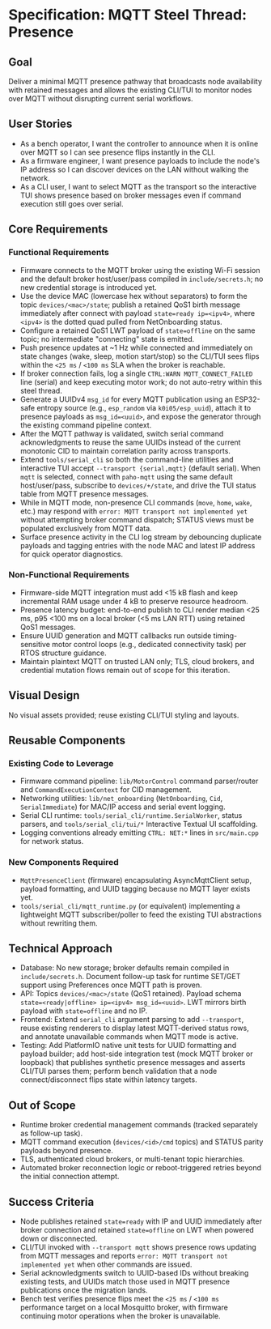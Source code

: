 # Specification: MQTT Steel Thread: Presence

## Goal
Deliver a minimal MQTT presence pathway that broadcasts node availability with retained messages and allows the existing CLI/TUI to monitor nodes over MQTT without disrupting current serial workflows.

## User Stories
- As a bench operator, I want the controller to announce when it is online over MQTT so I can see presence flips instantly in the CLI.
- As a firmware engineer, I want presence payloads to include the node's IP address so I can discover devices on the LAN without walking the network.
- As a CLI user, I want to select MQTT as the transport so the interactive TUI shows presence based on broker messages even if command execution still goes over serial.

## Core Requirements
### Functional Requirements
- Firmware connects to the MQTT broker using the existing Wi-Fi session and the default broker host/user/pass compiled in `include/secrets.h`; no new credential storage is introduced yet.
- Use the device MAC (lowercase hex without separators) to form the topic `devices/<mac>/state`; publish a retained QoS1 birth message immediately after connect with payload `state=ready ip=<ipv4>`, where `<ipv4>` is the dotted quad pulled from NetOnboarding status.
- Configure a retained QoS1 LWT payload of `state=offline` on the same topic; no intermediate "connecting" state is emitted.
- Push presence updates at ~1 Hz while connected and immediately on state changes (wake, sleep, motion start/stop) so the CLI/TUI sees flips within the `<25 ms` / `<100 ms` SLA when the broker is reachable.
- If broker connection fails, log a single `CTRL:WARN MQTT_CONNECT_FAILED` line (serial) and keep executing motor work; do not auto-retry within this steel thread.
- Generate a UUIDv4 `msg_id` for every MQTT publication using an ESP32-safe entropy source (e.g., `esp_random` via `k0i05/esp_uuid`), attach it to presence payloads as `msg_id=<uuid>`, and expose the generator through the existing command pipeline context.
- After the MQTT pathway is validated, switch serial command acknowledgments to reuse the same UUIDs instead of the current monotonic CID to maintain correlation parity across transports.
- Extend `tools/serial_cli` so both the command-line utilities and interactive TUI accept `--transport {serial,mqtt}` (default serial). When `mqtt` is selected, connect with `paho-mqtt` using the same default host/user/pass, subscribe to `devices/+/state`, and drive the TUI status table from MQTT presence messages.
- While in MQTT mode, non-presence CLI commands (`move`, `home`, `wake`, etc.) may respond with `error: MQTT transport not implemented yet` without attempting broker command dispatch; STATUS views must be populated exclusively from MQTT data.
- Surface presence activity in the CLI log stream by debouncing duplicate payloads and tagging entries with the node MAC and latest IP address for quick operator diagnostics.

### Non-Functional Requirements
- Firmware-side MQTT integration must add <15 kB flash and keep incremental RAM usage under 4 kB to preserve resource headroom.
- Presence latency budget: end-to-end publish to CLI render median <25 ms, p95 <100 ms on a local broker (<5 ms LAN RTT) using retained QoS1 messages.
- Ensure UUID generation and MQTT callbacks run outside timing-sensitive motor control loops (e.g., dedicated connectivity task) per RTOS structure guidance.
- Maintain plaintext MQTT on trusted LAN only; TLS, cloud brokers, and credential mutation flows remain out of scope for this iteration.

## Visual Design
No visual assets provided; reuse existing CLI/TUI styling and layouts.

## Reusable Components
### Existing Code to Leverage
- Firmware command pipeline: `lib/MotorControl` command parser/router and `CommandExecutionContext` for CID management.
- Networking utilities: `lib/net_onboarding` (`NetOnboarding`, `Cid`, `SerialImmediate`) for MAC/IP access and serial event logging.
- Serial CLI runtime: `tools/serial_cli/runtime.SerialWorker`, status parsers, and `tools/serial_cli/tui/*` Interactive Textual UI scaffolding.
- Logging conventions already emitting `CTRL: NET:*` lines in `src/main.cpp` for network status.

### New Components Required
- `MqttPresenceClient` (firmware) encapsulating AsyncMqttClient setup, payload formatting, and UUID tagging because no MQTT layer exists yet.
- `tools/serial_cli/mqtt_runtime.py` (or equivalent) implementing a lightweight MQTT subscriber/poller to feed the existing TUI abstractions without rewriting them.

## Technical Approach
- Database: No new storage; broker defaults remain compiled in `include/secrets.h`. Document follow-up task for runtime SET/GET support using Preferences once MQTT path is proven.
- API: Topics `devices/<mac>/state` (QoS1 retained). Payload schema `state=<ready|offline> ip=<ipv4> msg_id=<uuid>`. LWT mirrors birth payload with `state=offline` and no IP.
- Frontend: Extend `serial_cli` argument parsing to add `--transport`, reuse existing renderers to display latest MQTT-derived status rows, and annotate unavailable commands when MQTT mode is active.
- Testing: Add PlatformIO native unit tests for UUID formatting and payload builder; add host-side integration test (mock MQTT broker or loopback) that publishes synthetic presence messages and asserts CLI/TUI parses them; perform bench validation that a node connect/disconnect flips state within latency targets.

## Out of Scope
- Runtime broker credential management commands (tracked separately as follow-up task).
- MQTT command execution (`devices/<id>/cmd` topics) and STATUS parity payloads beyond presence.
- TLS, authenticated cloud brokers, or multi-tenant topic hierarchies.
- Automated broker reconnection logic or reboot-triggered retries beyond the initial connection attempt.

## Success Criteria
- Node publishes retained `state=ready` with IP and UUID immediately after broker connection and retained `state=offline` on LWT when powered down or disconnected.
- CLI/TUI invoked with `--transport mqtt` shows presence rows updating from MQTT messages and reports `error: MQTT transport not implemented yet` when other commands are issued.
- Serial acknowledgments switch to UUID-based IDs without breaking existing tests, and UUIDs match those used in MQTT presence publications once the migration lands.
- Bench test verifies presence flips meet the `<25 ms` / `<100 ms` performance target on a local Mosquitto broker, with firmware continuing motor operations when the broker is unavailable.
